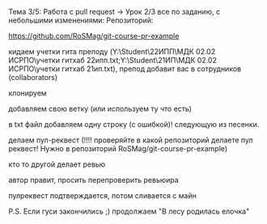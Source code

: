 Тема 3/5: Работа с pull request → Урок 2/3
все по заданию, с небольшими изменениями:
Репозиторий:

https://github.com/RoSMag/git-course-pr-example

кидаем учетки гита преподу (Y:\Student\22ИПП\МДК 02.02 ИСРПО\учетки гитхаб 22ипп.txt;Y:\Student\21ИП\МДК 02.02 ИСРПО\учетки гитхаб 21ип.txt), препод добавит вас в сотрудников (collaborators)

клонируем

добавляем свою ветку (или используем ту что есть)

в txt файл добавляем одну строку (с ошибкой)! следующую из песенки.

делаем пул-реквест (!!!! проверяйте в какой репозиторий делаете пул реквест! Нужно в репозиторий RoSMag/git-course-pr-example)

кто то другой делает ревью

автор правит, просить перепроверить ревьюира

пулреквест подтверждается, потом сливается с майн

P.S. Если гуси закончились ;) продолжаем "В лесу родилась елочка"
